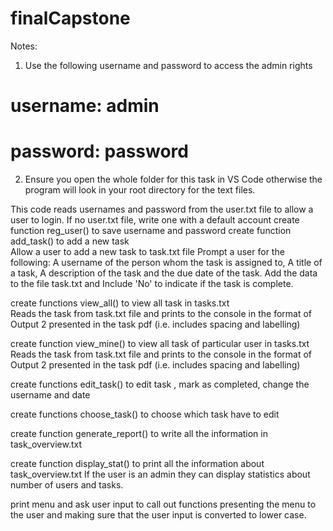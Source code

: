 ﻿# finalCapstone
Notes: 
1. Use the following username and password to access the admin rights 
# username: admin
# password: password
2. Ensure you open the whole folder for this task in VS Code otherwise the 
 program will look in your root directory for the text files.

This code reads usernames and password from the user.txt file to allow a user to login.
If no user.txt file, write one with a default account
create function reg_user() to save username and password
create function add_task() to add a new task     
Allow a user to add a new task to task.txt file
Prompt a user for the following: 
A username of the person whom the task is assigned to,
A title of a task,
A description of the task and the due date of the task.
Add the data to the file task.txt and Include 'No' to indicate if the task is complete.

create functions view_all() to view all task in tasks.txt     
Reads the task from task.txt file and prints to the console in the format of Output 2 presented in the task pdf (i.e. includes spacing and labelling) 

create function view_mine() to view all task of particular user in tasks.txt
Reads the task from task.txt file and prints to the console in the format of Output 2 presented in the task pdf (i.e. includes spacing and labelling)

create functions edit_task() to edit task , mark as completed, change the username and date

create functions choose_task() to choose which task have to edit
        
create function generate_report() to write all the information in task_overview.txt

create function display_stat() to print all the information about task_overview.txt 
If the user is an admin they can display statistics about number of users and tasks.

print menu and ask user input to call out functions
presenting the menu to the user and making sure that the user input is converted to lower case.
